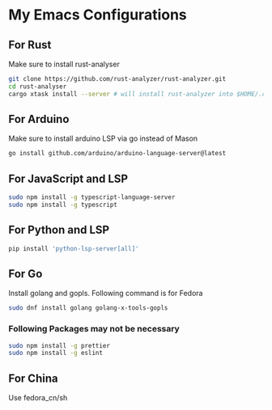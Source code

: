 # My Emacs Configurations

## For Rust

Make sure to install rust-analyser

```BASH
git clone https://github.com/rust-analyzer/rust-analyzer.git
cd rust-analyser
cargo xtask install --server # will install rust-analyzer into $HOME/.cargo/bin
```

## For Arduino

Make sure to install arduino LSP via go instead of Mason

```BASH
go install github.com/arduino/arduino-language-server@latest
```

## For JavaScript and LSP

```BASH
sudo npm install -g typescript-language-server
sudo npm install -g typescript
```

## For Python and LSP

```BASH
pip install 'python-lsp-server[all]'
```

## For Go

Install golang and gopls. Following command is for Fedora

```BASH
sudo dnf install golang golang-x-tools-gopls
```

### Following Packages may not be necessary

```BASH
sudo npm install -g prettier
sudo npm install -g eslint
```

## For China
Use fedora_cn/sh
